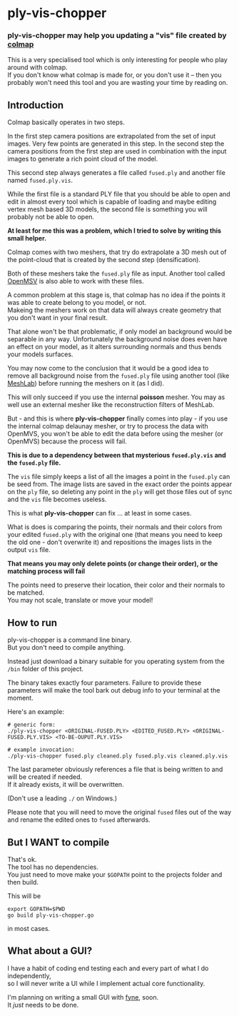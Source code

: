 # ply-vis-chopper

### ply-vis-chopper may help you updating a "vis" file created by [colmap](https://demuc.de/colmap/)

This is a very specialised tool which is only interesting for people who play around with colmap.  
If you don't know what colmap is made for, or you don't use it – then you probably won't need this tool and you are wasting your time by reading on.

## Introduction

Colmap basically operates in two steps.

In the first step camera positions are extrapolated from the set of input images. Very few points are generated in this step.
In the second step the camera positions from the first step are used in combination with the input images to generate a rich point cloud of the model.

This second step always generates a file called `fused.ply` and another file named `fused.ply.vis`.

While the first file is a standard PLY file that you should be able to open and edit in almost every tool which is capable of loading and maybe editing vertex mesh based 3D models, the second file is something you will probably not be able to open.

**At least for me this was a problem, which I tried to solve by writing this small helper.**

Colmap comes with two meshers, that try do extrapolate a 3D mesh out of the point-cloud that is created by the second step (densification).

Both of these meshers take the `fused.ply` file as input.
Another tool called [OpenMSV](https://github.com/cdcseacave/openMVS) is also able to work with these files.

A common problem at this stage is, that colmap has no idea if the points it was able to create belong to you model, or not.  
Makeing the meshers work on that data will always create geometry that you don't want in your final result.

That alone won't be that problematic, if only model an background would be separable in any way.
Unfortunately the background noise does even have an effect on your model, as it alters surrounding normals and thus bends your models surfaces.

You may now come to the conclusion that it would be a good idea to remove all background noise from the `fused.ply` file using another tool (like [MeshLab](https://www.meshlab.net/)) before running the meshers on it (as I did).

This will only succeed if you use the internal **poisson** mesher.
You may as well use an external mesher like the reconstruction filters of MeshLab.

But - and this is where **ply-vis-chopper** finally comes into play - if you use the internal colmap delaunay mesher, or try to process the data with OpenMVS, you won't be able to edit the data before using the mesher (or OpenMVS) because the process will fail.

**This is due to a dependency between that mysterious `fused.ply.vis` and the `fused.ply` file.**

The `vis` file simply keeps a list of all the images a point in the `fused.ply` can be seed from.
The image lists are saved in the exact order the points appear on the `ply` file, so deleting any point in the `ply` will get those files out of sync and the `vis` file becomes useless.

This is what **ply-vis-chopper** can fix … at least in some cases.

What is does is comparing the points, their normals and their colors from your edited `fused.ply` with the original one (that means you need to keep the old one - don't overwrite it) and repositions the images lists in the output `vis` file.

**That means you may only delete points (or change their order), or the matching process will fail**

The points need to preserve their location, their color and their normals to be matched.  
You may not scale, translate or move your model!

## How to run

ply-vis-chopper is a command line binary.  
But you don't need to compile anything.

Instead just download a binary suitable for you operating system from the `/bin` folder of this project.

The binary takes exactly four parameters.
Failure to provide these parameters will make the tool bark out debug info to your terminal at the moment.

Here's an example:

```
# generic form:
./ply-vis-chopper <ORIGINAL-FUSED.PLY> <EDITED_FUSED.PLY> <ORIGINAL-FUSED.PLY.VIS> <TO-BE-OUPUT.PLY.VIS>

# example invocation:
./ply-vis-chopper fused.ply cleaned.ply fused.ply.vis cleaned.ply.vis
```

The last parameter obviously references a file that is being written to and will be created if needed.  
If it already exists, it will be overwritten.

(Don't use a leading `./` on Windows.)

Please note that you will need to move the original `fused` files out of the way and rename the edited ones to `fused` afterwards.

## But I WANT to compile

That's ok.  
The tool has no dependencies.  
You just need to move make your `$GOPATH` point to the projects folder and then build.

This will be

```
export GOPATH=$PWD
go build ply-vis-chopper.go
```
in most cases.

## What about a GUI?

I have a habit of coding end testing each and every part of what I do independently,  
so I will never write a UI while I implement actual core functionality.

I'm planning on writing a small GUI with [fyne](https://github.com/fyne-io/fyne), soon.  
It _just_ needs to be done.